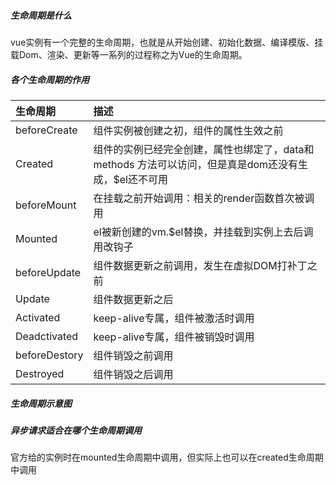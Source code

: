 ##### 生命周期是什么

vue实例有一个完整的生命周期，也就是从开始创建、初始化数据、编译模版、挂载Dom、渲染、更新等一系列的过程称之为Vue的生命周期。

##### 各个生命周期的作用

| 生命周期      | 描述                                                         |
| :------------ | :----------------------------------------------------------- |
| beforeCreate  | 组件实例被创建之初，组件的属性生效之前                       |
| Created       | 组件的实例已经完全创建，属性也绑定了，data和methods 方法可以访问，但是真是dom还没有生成，$el还不可用 |
| beforeMount   | 在挂载之前开始调用：相关的render函数首次被调用               |
| Mounted       | el被新创建的vm.$el替换，并挂载到实例上去后调用改钩子         |
| beforeUpdate  | 组件数据更新之前调用，发生在虚拟DOM打补丁之前                |
| Update        | 组件数据更新之后                                             |
| Activated     | keep-alive专属，组件被激活时调用                             |
| Deadctivated  | keep-alive专属，组件被销毁时调用                             |
| beforeDestory | 组件销毁之前调用                                             |
| Destroyed     | 组件销毁之后调用                                             |

##### 生命周期示意图

##### 异步请求适合在哪个生命周期调用

官方给的实例时在mounted生命周期中调用，但实际上也可以在created生命周期中调用
